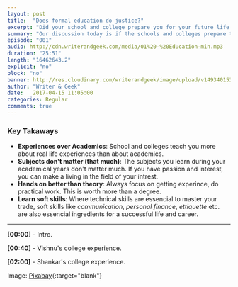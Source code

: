 ```yaml
---
layout: post
title:  "Does formal education do justice?"
excerpt: "Did your school and college prepare you for your future life in the real world?"
summary: "Our discussion today is if the schools and colleges prepare the students for a life in the world."
episode: "001"
audio: http://cdn.writerandgeek.com/media/01%20-%20Education-min.mp3
duration: "25:51"
length: "16462643.2"
explicit: "no"
block: "no"
banner: http://res.cloudinary.com/writerandgeek/image/upload/v1493401533/education.png
author: "Writer & Geek"
date:   2017-04-15 11:05:00
categories: Regular
comments: true
---
```


### Key Takaways
- **Experiences over Academics**: School and colleges teach you more about real life experiences than about academics.
- **Subjects don't matter (that much)**: The subjects you learn during your academical years don't matter much. If you have passion and interest, you can make a living in the field of your intrest.
- **Hands on better than theory**: Always focus on getting experince, do practical work. This is worth more than a degree.
- **Learn soft skills**: Where technical skills are essencial to master your trade, soft skills like _communication_, _personal finance_, _ettiquette_ etc. are also essencial ingredients for a successful life and career.

---

**[00:00]** - Intro.

**[00:40]** - Vishnu's college experience.

**[02:00]** - Shankar's college experience.

Image: [Pixabay](https://pixabay.com/en/books-icon-book-icon-symbol-set-1673578/){:target="blank"}